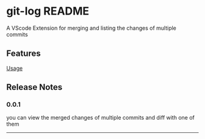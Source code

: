 # git-log README

A VScode Extension for merging and listing the changes of multiple commits

## Features

[Usage](assets/usage/main.png)

## Release Notes

### 0.0.1

you can view the merged changes of multiple commits and diff with one of them

---

